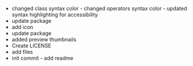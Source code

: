 - changed class syntax color - changed operators syntax color - updated syntax highlighting for accessibility
- update package
- add icon
- update package
- added preview thumbnails
- Create LICENSE
- add files
- init commit - add readme
